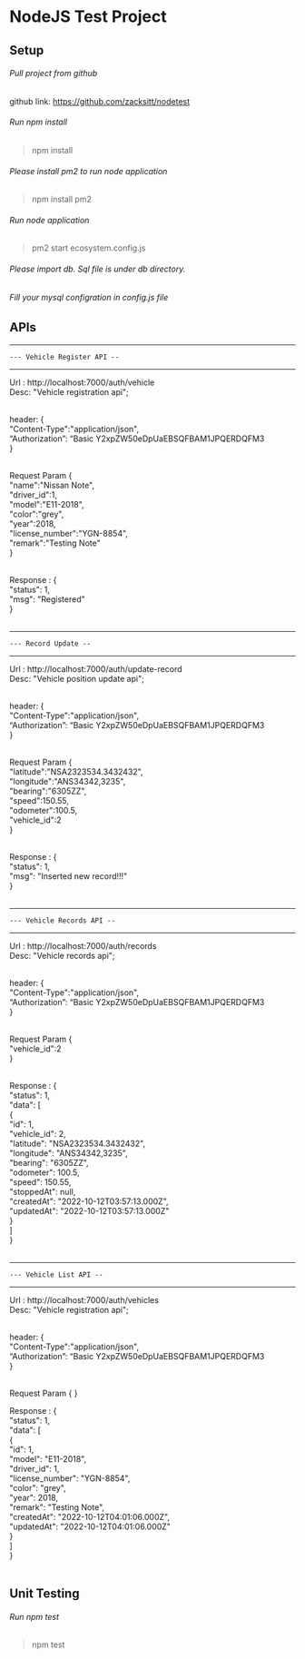 # NodeJS Test Project

## Setup

###### Pull project from github
github link: https://github.com/zacksitt/nodetest

###### Run npm install
> npm install

###### Please install pm2 to run node application

>npm install pm2

###### Run node application

>pm2 start ecosystem.config.js

###### Please import db. Sql file is under db directory.
###### Fill your mysql configration in config.js file

## APIs

--------------------------------------------
	--- Vehicle Register API --
--------------------------------------------

Url : http://localhost:7000/auth/vehicle </br>
Desc: "Vehicle registration api";</br></br>

header: {</br>
    "Content-Type":"application/json",</br>
    “Authorization”: “Basic Y2xpZW50eDpUaEBSQFBAM1JPQERDQFM3</br>
}</br></br>

Request Param {</br>
   "name":"Nissan Note",</br>
   "driver_id":1,</br>
   "model":"E11-2018",</br>
   "color":"grey",</br>
   "year":2018,</br>
   "license_number":"YGN-8854",</br>
   "remark":"Testing Note"</br>
}</br></br>

Response : {</br>
    "status": 1,</br>
    "msg": "Registered"</br>
}</br></br>

--------------------------------------------
	--- Record Update --
--------------------------------------------

Url : http://localhost:7000/auth/update-record</br>
Desc: "Vehicle position update api";</br></br>

header: {</br>
    "Content-Type":"application/json",</br>
    “Authorization”: “Basic Y2xpZW50eDpUaEBSQFBAM1JPQERDQFM3</br>
}</br></br>

Request Param {</br>
   "latitude":"NSA2323534.3432432",</br>
   "longitude":"ANS34342,3235",</br>
   "bearing":"6305ZZ",</br>
   "speed":150.55,</br>
   "odometer":100.5,</br>
   "vehicle_id":2</br>
}</br></br>

Response : {</br>
    "status": 1,</br>
    "msg": "Inserted new record!!!"</br>
}</br></br>


--------------------------------------------
	--- Vehicle Records API --
--------------------------------------------

Url : http://localhost:7000/auth/records</br>
Desc: "Vehicle records api";</br></br>

header: {</br>
    "Content-Type":"application/json",</br>
    “Authorization”: “Basic Y2xpZW50eDpUaEBSQFBAM1JPQERDQFM3</br>
}</br></br>

Request Param {</br>
  "vehicle_id":2</br>
}</br></br>

Response : {</br>
    "status": 1,</br>
    "data": [</br>
        {</br>
            "id": 1,</br>
            "vehicle_id": 2,</br>
            "latitude": "NSA2323534.3432432",</br>
            "longitude": "ANS34342,3235",</br>
            "bearing": "6305ZZ",</br>
            "odometer": 100.5,</br>
            "speed": 150.55,</br>
            "stoppedAt": null,</br>
            "createdAt": "2022-10-12T03:57:13.000Z",</br>
            "updatedAt": "2022-10-12T03:57:13.000Z"</br>
        }</br>
    ]</br>
}</br></br>

--------------------------------------------
	--- Vehicle List API --
--------------------------------------------

Url : http://localhost:7000/auth/vehicles</br>
Desc: "Vehicle registration api";</br></br>

header: {</br>
    "Content-Type":"application/json",</br>
    “Authorization”: “Basic Y2xpZW50eDpUaEBSQFBAM1JPQERDQFM3</br>
}</br></br>

Request Param {
}</br>

Response : {</br>
    "status": 1,</br>
    "data": [</br>
        {</br>
            "id": 1,</br>
            "model": "E11-2018",</br>
            "driver_id": 1,</br>
            "license_number": "YGN-8854",</br>
            "color": "grey",</br>
            "year": 2018,</br>
            "remark": "Testing Note",</br>
            "createdAt": "2022-10-12T04:01:06.000Z",</br>
            "updatedAt": "2022-10-12T04:01:06.000Z"</br>
        }</br>
    ]</br>
}</br></br>


## Unit Testing

###### Run npm test</br>
>npm test